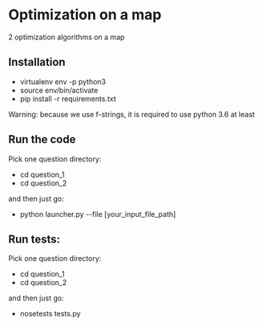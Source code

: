 # Optimization on a map
2 optimization algorithms on a map

## Installation

- virtualenv env -p python3
- source env/bin/activate
- pip install -r requirements.txt

Warning: because we use f-strings, it is required to use python 3.6 at least

## Run the code

Pick one question directory:

- cd question_1
- cd question_2

and then just go:

- python launcher.py --file [your_input_file_path]


## Run tests:

Pick one question directory:

- cd question_1
- cd question_2

and then just go:

- nosetests tests.py
